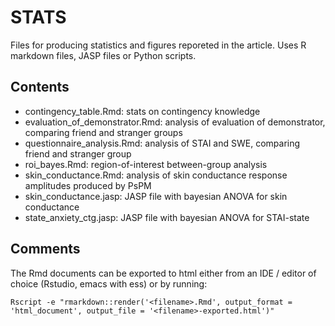 # STATS

Files for producing statistics and figures reporeted in the article. Uses R markdown files, JASP files or Python scripts.

## Contents

- contingency_table.Rmd: stats on contingency knowledge
- evaluation\_of\_demonstrator.Rmd: analysis of evaluation of demonstrator, comparing friend and stranger groups
- questionnaire_analysis.Rmd: analysis of STAI and SWE, comparing friend and stranger group
- roi_bayes.Rmd: region-of-interest between-group analysis
- skin_conductance.Rmd: analysis of skin conductance response amplitudes produced by PsPM
- skin_conductance.jasp: JASP file with bayesian ANOVA for skin conductance
- state\_anxiety\_ctg.jasp: JASP file with bayesian ANOVA for STAI-state

## Comments

The Rmd documents can be exported to html either from an IDE / editor of choice (Rstudio, emacs with ess) or by running:

```
Rscript -e "rmarkdown::render('<filename>.Rmd', output_format = 'html_document', output_file = '<filename>-exported.html')"
```

